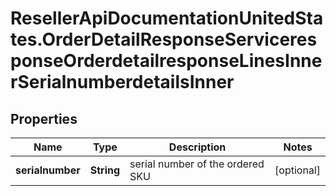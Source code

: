 # ResellerApiDocumentationUnitedStates.OrderDetailResponseServiceresponseOrderdetailresponseLinesInnerSerialnumberdetailsInner

## Properties

Name | Type | Description | Notes
------------ | ------------- | ------------- | -------------
**serialnumber** | **String** | serial number of the ordered SKU | [optional] 


